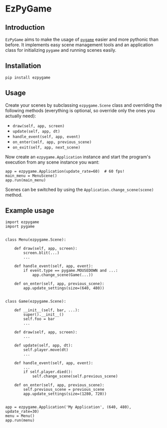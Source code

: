 # EzPyGame

## Introduction

`EzPyGame` aims to make the usage of [`pygame`](https://www.pygame.org/)
easier and more pythonic than before.  It implements easy scene management tools and an application class for initializing `pygame` and running scenes easily.


## Installation

    pip install ezpygame


## Usage

Create your scenes by subclassing `ezpygame.Scene` class and overriding the following methods (everything is optional, so override only the ones you actually need):

 - `draw(self, app, screen)`
 - `update(self, app, dt)`
 - `handle_event(self, app, event)`
 - `on_enter(self, app, previous_scene)`
 - `on_exit(self, app, next_scene)`

Now create an `ezpygame.Application` instance and start the program's execution from any scene instance you want:

    app = ezpygame.Application(update_rate=60)  # 60 fps!
    main_menu = MenuScene()
    app.run(main_menu)

Scenes can be switched by using the `Application.change_scene(scene)` method.


## Example usage

    import ezpygame
    import pygame


    class Menu(ezpygame.Scene):

        def draw(self, app, screen):
            screen.blit(...)
            ...

        def handle_event(self, app, event):
            if event.type == pygame.MOUSEDOWN and ...:
                app.change_scene(Game(...))

        def on_enter(self, app, previous_scene):
            app.update_settings(size=(640, 480))


    class Game(ezpygame.Scene):

        def __init__(self, bar, ...):
            super().__init__()
            self.foo = bar
            ...

        def draw(self, app, screen):
            ...

        def update(self, app, dt):
            self.player.move(dt)
            ...

        def handle_event(self, app, event):
            ...
            if self.player.died():
                self.change_scene(self.previous_scene)

        def on_enter(self, app, previous_scene):
            self.previous_scene = previous_scene
            app.update_settings(size=(1280, 720))


    app = ezpygame.Application('My Application', (640, 480), update_rate=30)
    menu = Menu()
    app.run(menu)
